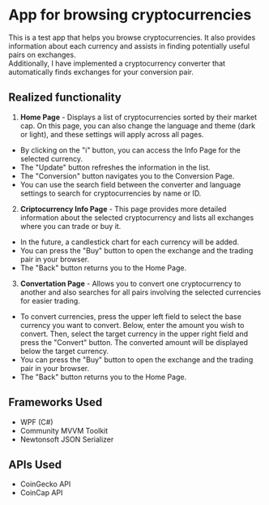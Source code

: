 # App for browsing cryptocurrencies
This is a test app that helps you browse cryptocurrencies. It also provides information about each currency and assists in finding potentially useful pairs on exchanges.
<br/>
Additionally, I have implemented a cryptocurrency converter that automatically finds exchanges for your conversion pair.

## Realized functionality
1. **Home Page** - Displays a list of cryptocurrencies sorted by their market cap. On this page, you can also change the language and theme (dark or light), and these settings will apply across all pages. <br/>
  * By clicking on the "i" button, you can access the Info Page for the selected currency.
  * The "Update" button refreshes the information in the list.
  * The "Conversion" button navigates you to the Conversion Page.
  * You can use the search field between the converter and language settings to search for cryptocurrencies by name or ID.
2. **Criptocurrency Info Page** - This page provides more detailed information about the selected cryptocurrency and lists all exchanges where you can trade or buy it.
  * In the future, a candlestick chart for each currency will be added.
  * You can press the "Buy" button to open the exchange and the trading pair in your browser.
  * The "Back" button returns you to the Home Page.
3. **Convertation Page** - Allows you to convert one cryptocurrency to another and also searches for all pairs involving the selected currencies for easier trading.
  * To convert currencies, press the upper left field to select the base currency you want to convert. Below, enter the amount you wish to convert. Then, select the target currency in the upper right field and press the "Convert" button. The converted amount will be displayed below the target currency.
  * You can press the "Buy" button to open the exchange and the trading pair in your browser.
  * The "Back" button returns you to the Home Page.
## Frameworks Used
* WPF (C#)
* Community MVVM Toolkit
* Newtonsoft JSON Serializer
## APIs Used
* CoinGecko API
* CoinCap API
